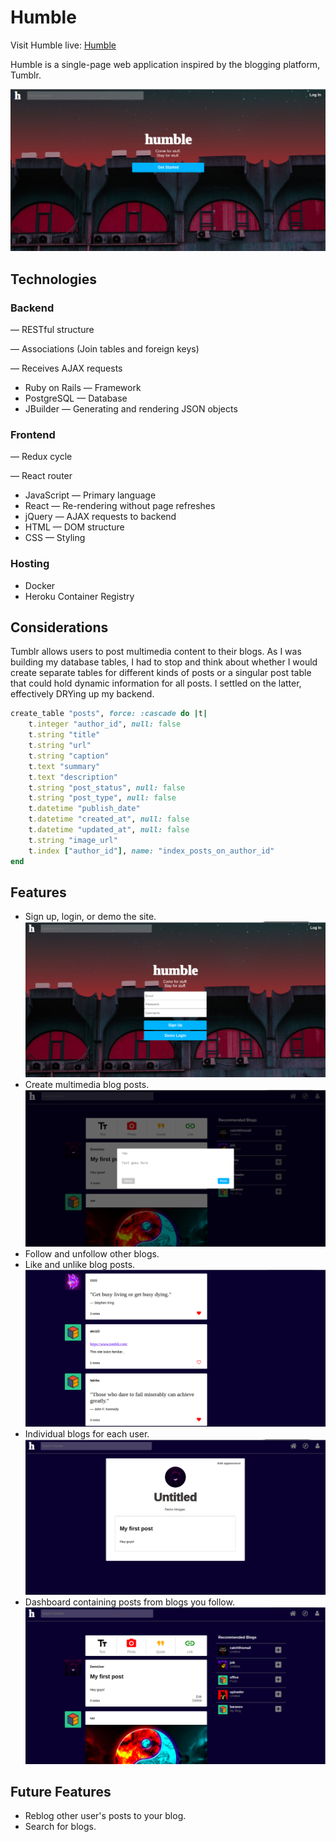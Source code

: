 # Humble

Visit Humble live: [Humble](https://humble-app.herokuapp.com/#/)

Humble is a single-page web application inspired by the blogging platform, Tumblr.

![Humble](./screenshots/home.png)

## Technologies

### Backend
— RESTful structure

— Associations (Join tables and foreign keys)

— Receives AJAX requests
* Ruby on Rails — Framework
* PostgreSQL — Database
* JBuilder — Generating and rendering JSON objects

### Frontend
— Redux cycle

— React router
  * JavaScript — Primary language
  * React — Re-rendering without page refreshes
  * jQuery — AJAX requests to backend
  * HTML — DOM structure
  * CSS — Styling

### Hosting
  * Docker
  * Heroku Container Registry

## Considerations

Tumblr allows users to post multimedia content to their blogs. As I was building my database tables, I had to stop and think about whether I would create separate tables for different kinds of posts or a singular post table that could hold dynamic information for all posts. I settled on the latter, effectively DRYing up my backend.
```rb
create_table "posts", force: :cascade do |t|
    t.integer "author_id", null: false
    t.string "title"
    t.string "url"
    t.string "caption"
    t.text "summary"
    t.text "description"
    t.string "post_status", null: false
    t.string "post_type", null: false
    t.datetime "publish_date"
    t.datetime "created_at", null: false
    t.datetime "updated_at", null: false
    t.string "image_url"
    t.index ["author_id"], name: "index_posts_on_author_id"
end
```

## Features

* Sign up, login, or demo the site.
![Humble](./screenshots/session.png)
* Create multimedia blog posts.
![Humble](./screenshots/post.png)
* Follow and unfollow other blogs.
* Like and unlike blog posts.
![Humble](./screenshots/likes.png)
* Individual blogs for each user.
![Humble](./screenshots/blog.png)
* Dashboard containing posts from blogs you follow.
![Humble](./screenshots/dashboard.png)

## Future Features

 * Reblog other user's posts to your blog.
 * Search for blogs.